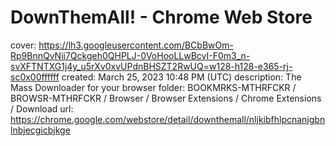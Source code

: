 # DownThemAll! - Chrome Web Store

cover: https://lh3.googleusercontent.com/BCbBwOm-Rp9BnnQvNii7Qckgeh0QHPLJ-0VoHooLLwBcvI-F0m3_n-svXFTNTXG1j4y_u5rXv0xvUPdnBHSZT2RwUQ=w128-h128-e365-rj-sc0x00ffffff
created: March 25, 2023 10:48 PM (UTC)
description: The Mass Downloader for your browser
folder: BOOKMRKS-MTHRFCKR / BROWSR-MTHRFCKR / Browser / Browser Extensions / Chrome Extensions / Download
url: https://chrome.google.com/webstore/detail/downthemall/nljkibfhlpcnanjgbnlnbjecgicbjkge